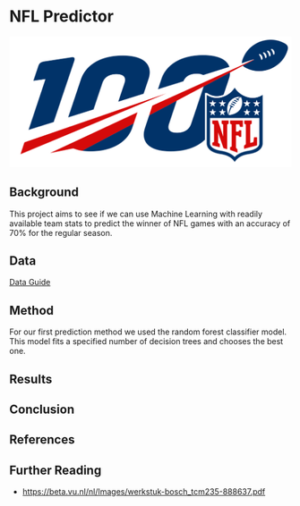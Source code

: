 # NFL Predictor 
<img src="Miscellaneous/NFL-PredictorFirstImage.png">

## Background

This project aims to see if we can use Machine Learning with readily available team stats to predict the winner of NFL games with an accuracy of 70% for the regular season.

## Data
[Data Guide](/Data/DATAGUIDE.md)

## Method
For our first prediction method we used the random forest classifier model. This model fits a specified number of decision trees and chooses the best one.

## Results

## Conclusion

## References

## Further Reading
* https://beta.vu.nl/nl/Images/werkstuk-bosch_tcm235-888637.pdf



